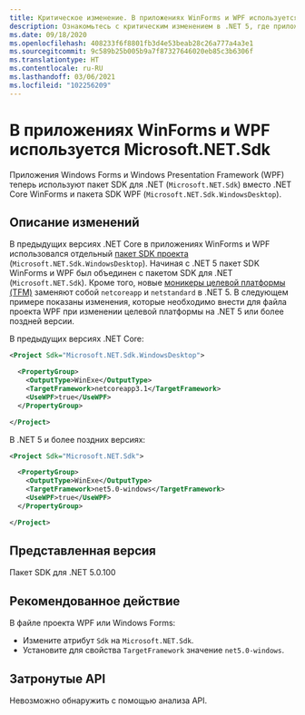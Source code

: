 ```yaml
---
title: Критическое изменение. В приложениях WinForms и WPF используется Microsoft.NET.Sdk
description: Ознакомьтесь с критическим изменением в .NET 5, где приложения Windows Forms и Windows Presentation Framework теперь используют пакет SDK для .NET вместо .NET Core WinForms и пакета SDK WPF.
ms.date: 09/18/2020
ms.openlocfilehash: 408233f6f8801fb3d4e53beab28c26a777a4a3e1
ms.sourcegitcommit: 9c589b25b005b9a7f87327646020eb85c3b6306f
ms.translationtype: HT
ms.contentlocale: ru-RU
ms.lasthandoff: 03/06/2021
ms.locfileid: "102256209"
---
```

# <a name="winforms-and-wpf-apps-use-microsoftnetsdk"></a>В приложениях WinForms и WPF используется Microsoft.NET.Sdk

Приложения Windows Forms и Windows Presentation Framework (WPF) теперь используют пакет SDK для .NET (`Microsoft.NET.Sdk`) вместо .NET Core WinForms и пакета SDK WPF (`Microsoft.NET.Sdk.WindowsDesktop`).

## <a name="change-description"></a>Описание изменений

В предыдущих версиях .NET Core в приложениях WinForms и WPF использовался отдельный [пакет SDK проекта](../../../project-sdk/overview.md) (`Microsoft.NET.Sdk.WindowsDesktop`). Начиная с .NET 5 пакет SDK WinForms и WPF был объединен с пакетом SDK для .NET (`Microsoft.NET.Sdk`). Кроме того, новые [моникеры целевой платформы (TFM)](../../../../standard/frameworks.md) заменяют собой `netcoreapp` и `netstandard` в .NET 5. В следующем примере показаны изменения, которые необходимо внести для файла проекта WPF при изменении целевой платформы на .NET 5 или более поздней версии.

В предыдущих версиях .NET Core:

```xml
<Project Sdk="Microsoft.NET.Sdk.WindowsDesktop">

  <PropertyGroup>
    <OutputType>WinExe</OutputType>
    <TargetFramework>netcoreapp3.1</TargetFramework>
    <UseWPF>true</UseWPF>
  </PropertyGroup>

</Project>
```

В .NET 5 и более поздних версиях:

```xml
<Project Sdk="Microsoft.NET.Sdk">

  <PropertyGroup>
    <OutputType>WinExe</OutputType>
    <TargetFramework>net5.0-windows</TargetFramework>
    <UseWPF>true</UseWPF>
  </PropertyGroup>

</Project>
```

## <a name="version-introduced"></a>Представленная версия

Пакет SDK для .NET 5.0.100

## <a name="recommended-action"></a>Рекомендованное действие

В файле проекта WPF или Windows Forms:

- Измените атрибут `Sdk` на `Microsoft.NET.Sdk`.
- Установите для свойства `TargetFramework` значение `net5.0-windows`.

## <a name="affected-apis"></a>Затронутые API

Невозможно обнаружить с помощью анализа API.

<!--

### Affected APIs

Not detectable via API analysis.

### Category

- Windows Forms
- Windows Presentation Framework (WPF)

-->
